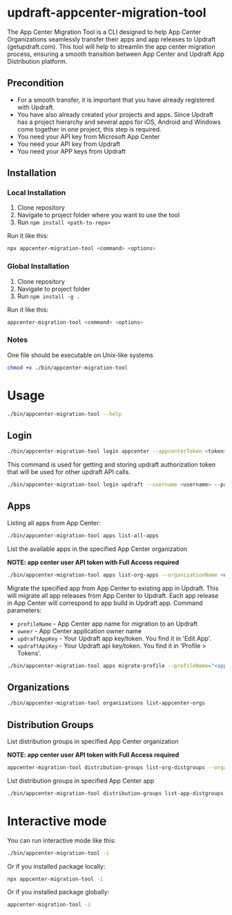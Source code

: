 # updraft-appcenter-migration-tool
The App Center Migration Tool is a CLI designed to help App Center Organizations seamlessly transfer their apps and app releases to Updraft (getupdraft.com). This tool will help to streamlin the app center migration process, ensuring a smooth transition between App Center and Updraft App Distribution platform.

## Precondition
- For a smooth transfer, it is important that you have already registered with Updraft.
- You have also already created your projects and apps. Since Updraft has a project hierarchy and several apps for iOS, Android and Windows come together in one project, this step is required.
- You need your API key from Microsoft App Center
- You need your API key from Updraft
- You need your APP keys from Updraft

## Installation


### Local Installation

1. Clone repository
2. Navigate to project folder where you want to use the tool
3. Run `npm install <path-to-repo>`

Run it like this:
```bash
npx appcenter-migration-tool <command> <options> 
```

### Global Installation

1. Clone repository
2. Navigate to project folder
3. Run `npm install -g .`

Run it like this:
```bash
appcenter-migration-tool <command> <options> 
```


### Notes

One file should be executable on Unix-like systems

```bash
chmod +x ./bin/appcenter-migration-tool
```

# Usage

```bash
./bin/appcenter-migration-tool --help
```

## Login

```bash
./bin/appcenter-migration-tool login appcenter --appcenterToken <token>
```

This command is used for getting and storing updraft authorization token that will be used for other updraft API calls.
```bash
./bin/appcenter-migration-tool login updraft --username <username> --password <password>
```

## Apps

Listing all apps from App Center:
```bash
./bin/appcenter-migration-tool apps list-all-apps
```

List the available apps in the specified App Center organization

**NOTE: app center user API token with Full Access required**
```bash
./bin/appcenter-migration-tool apps list-org-apps --organizationName <organization-name>
```

Migrate the specified app from App Center to existing app in Updraft. This will migrate all app releases from App Center
to Updraft. Each app release in App Center will correspond to app build in Updraft app. Command parameters:
- `profileName` - App Center app name for migration to an Updraft
- `owner` - App Center application owner name
- `updraftAppKey` - Your Updraft app key/token. You find it in 'Edit App'.
- `updraftApiKey` - Your Updraft api key/token. You find it in 'Profile > Tokens'.

```bash
./bin/appcenter-migration-tool apps migrate-profile --profileName="<app-name>" --owner="<owner-name>" --updraftAppKey="<app-key>" --updraftApiKey="<api-key>"
```

## Organizations

```bash
./bin/appcenter-migration-tool organizations list-appcenter-orgs
```

## Distribution Groups

List distribution groups in specified App Center organization

**NOTE: app center user API token with Full Access required**
```bash
appcenter-migration-tool distribution-groups list-org-distgroups --organizationName <organization-name>
```

List distribution groups in specified App Center app

```bash
./bin/appcenter-migration-tool distribution-groups list-app-distgroups --appName <app-name> --organizationName <organization-name>
```

# Interactive mode

You can run interactive mode like this:

```bash
./bin/appcenter-migration-tool -i
```

Or if you installed package locally:

```bash
npx appcenter-migration-tool -i
```

Or if you installed package globally:

```bash
appcenter-migration-tool -i
```
